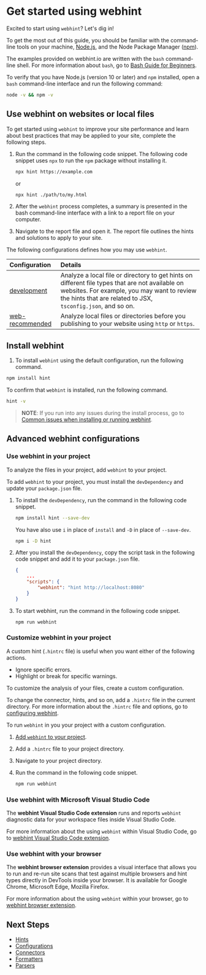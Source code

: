 # Get started using webhint

Excited to start using `webhint`? Let's dig in!

To get the most out of this guide, you should be familiar with the
command-line tools on your machine, [Node.js][NodejsAbout], and the Node
Package Manager \([npm][NpmjsAbout]\).

The examples provided on webhint.io are written with the `bash` command-line
shell. For more information about `bash`, go to
[Bash Guide for Beginners][TldpLdpBashBeginnersGuide].

To verify that you have Node.js (version 10 or later) and `npm` installed, open
a `bash` command-line interface and run the following command:

```bash
node -v && npm -v
```

## Use webhint on websites or local files

To get started using `webhint` to improve your site performance and learn about
best practices that may be applied to your site, complete the following steps.

1. Run the command in the following code snippet.  The following code snippet
   uses `npx` to run the `npm` package without installing it.

   ```bash
   npx hint https://example.com
   ```

   or

   ```bash
   npx hint ./path/to/my.html
   ```

1. After the `webhint` process completes, a summary is presented in the bash
   command-line interface with a link to a report file on your computer.
1. Navigate to the report file and open it. The report file outlines the
   hints and solutions to apply to your site.

The following configurations defines how you may use `webhint`.

| Configuration | Details |
|:--- |:--- |
| [development][UserGuideConfigurationsDevelopment] | Analyze a local file or directory to get hints on different file types that are not available on websites.  For example, you may want to review the hints that are related to JSX, `tsconfig.json`, and so on. |
| [web-recommended][UserGuideConfigurationsWebRecommended] | Analyze local files or directories before you publishing to your website using `http` or `https`. |

## Install webhint

1. To install `webhint` using the default configuration, run the following
   command.

```bash
npm install hint
```

To confirm that `webhint` is installed, run the following command.

```bash
hint -v
```

> **NOTE**:  If you run into any issues during the install process, go to
> [Common issues when installing or running webhint][UserGuideTroubleshootSummary].

## Advanced webhint configurations

### Use webhint in your project

To analyze the files in your project, add `webhint` to your project.

To add `webhint` to your project, you must install the `devDependency` and
update your `package.json` file.

1. To install the `devDependency`, run the command in the following code
   snippet.

   ```bash
   npm install hint --save-dev
   ```

   You have also use `i` in place of `install` and `-D` in place of
   `--save-dev`.

   ```bash
   npm i -D hint
   ```

1. After you install the `devDependency`, copy the script task in the
   following code snippet and add it to your `package.json` file.

   ```json
   {
       ...
       "scripts": {
           "webhint": "hint http://localhost:8080"
       }
   }
   ```

1. To start webhint, run the command in the following code snippet.

   ```bash
   npm run webhint
   ```

### Customize webhint in your project

A custom hint \(`.hintrc` file\) is useful when you want either of the
following actions.

* Ignore specific errors.
* Highlight or break for specific warnings.

To customize the analysis of your files, create a custom configuration.

To change the connector, hints, and so on, add a `.hintrc` file in the current
directory. For more information about the `.hintrc` file and options, go to
[configuring webhint][UserGuideConfiguringWebhintSummary].

To run `webhint` in you your project with a custom configuration.

1. [Add `webhint` to your project](#use-webhint-in-your-project).
1. Add a `.hintrc` file to your project directory.
1. Navigate to your project directory.
1. Run the command in the following code snippet.

   ```bash
   npm run webhint
   ```

### Use webhint with Microsoft Visual Studio Code

The **webhint Visual Studio Code extension** runs and reports `webhint`
diagnostic data for your workspace files inside Visual Studio Code.

For more information about the using `webhint` within Visual Studio Code, go to
[webhint Visual Studio Code extension][UserGuideExtensionsVscodeWebhint].

### Use webhint with your browser

The **webhint browser extension** provides a visual interface that allows you to
run and re-run site scans that test against multiple browsers and hint types
directly in DevTools inside your browser.  It is available for Google Chrome,
Microsoft Edge, Mozilla Firefox.

For more information about the using `webhint` within your browser, go to
[webhint browser extension][UserGuideExtensionsBrowser].

## Next Steps

* [Hints][UserGuideConceptsHints]
* [Configurations][UserGuideConceptsConfigurations]
* [Connectors][UserGuideConceptsConnectors]
* [Formatters][UserGuideConceptsFormatters]
* [Parsers][UserGuideConceptsParsers]

<!-- links -->

[UserGuideConceptsConfigurations]: ./concepts/configurations.md "Configurations | webhint"
[UserGuideConceptsConnectors]: ./concepts/connectors.md "Connectors | webhint"
[UserGuideConceptsFormatters]: ./concepts/formatters.md "Formatters | webhint"
[UserGuideConceptsHints]: ./concepts/hints.md "Hints | webhint"
[UserGuideConceptsParsers]: ./concepts/parsers.md "Parsers | webhint"
[UserGuideConfiguringWebhintSummary]: ./configuring-webhint/summary.md  "Configuring Webhint | webhint"
[UserGuideExtensionsBrowser]: ../../../extension-browser/README.md "Webhint Browser Extension EditSignal Issue | webhint"
[UserGuideConfigurationsDevelopment]: ./configurations/configuration-development.md "Webhint Development Configuration | webhint"
[UserGuideConfigurationsWebRecommended]: ./configurations/configuration-web-recommended.md "Webhint Recommended Web Configuration | webhint"
[UserGuideExtensionsVscodeWebhint]: ../../../extension-vscode/README.md "Webhint VS Code Extension | webhint"
[UserGuideTroubleshootSummary]: ./troubleshoot/summary.md "Common issues when installing or running webhint | webhint"

[NodejsAbout]: https://nodejs.org/en/about "About Node.js(r) | Node.js"
[NodejsDownloadCurrent]: https://nodejs.org/en/download/current "Downloads | Node.js"

[NpmjsAbout]: https://www.npmjs.com/about "About npm | npm"

[TldpLdpBashBeginnersGuide]: https://tldp.org/LDP/Bash-Beginners-Guide/html/Bash-Beginners-Guide.html "Bash Guide for Beginners | The Linux Documentation Project"
